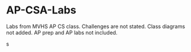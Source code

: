 # AP-CSA-Labs
Labs from MVHS AP CS class. Challenges are not stated. Class diagrams not added. AP prep and AP labs not included.

s
